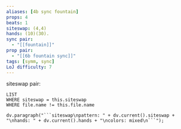 ```yaml
---
aliases: [4b sync fountain]
props: 4
beats: 1
siteswap: (4,4)
hands: (10)(30).
sync pair:
  - "[[fountain]]"
prop pair:
  - "[[6b fountain sync]]"
tags: [symm, sync]
LoJ difficulty: 7
---
```

siteswap pair:
```dataview
LIST
WHERE siteswap = this.siteswap
WHERE file.name != this.file.name
```
```dataviewjs
dv.paragraph("```siteswap\npattern: " + dv.current().siteswap + "\nhands: " + dv.current().hands + "\ncolors: mixed\n```");
```
